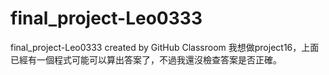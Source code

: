 # final_project-Leo0333
final_project-Leo0333 created by GitHub Classroom
我想做project16，上面已經有一個程式可能可以算出答案了，不過我還沒檢查答案是否正確。
